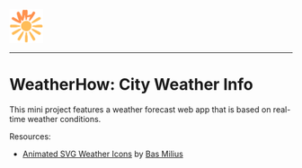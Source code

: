 <a>
	<img src="src/assets/weatherhowlogo.svg" alt="WeatherHow Logo" height="60" width="60" />
</a>

---

# WeatherHow: City Weather Info
This mini project features a weather forecast web app that is based on real-time weather conditions. 

Resources:
- [Animated SVG Weather Icons](https://github.com/basmilius/weather-icons?tab=readme-ov-file) by [Bas Milius](https://bas.dev)